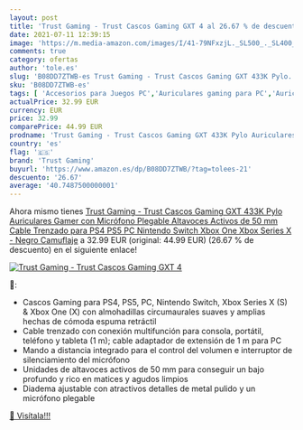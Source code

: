 ```yaml
---
layout: post
title: 'Trust Gaming - Trust Cascos Gaming GXT 4 al 26.67 % de descuento'
date: 2021-07-11 12:39:15
image: 'https://m.media-amazon.com/images/I/41-79NFxzjL._SL500_._SL400_.jpg'
comments: true
category: ofertas
author: 'tole.es'
slug: 'B08DD7ZTWB-es Trust Gaming - Trust Cascos Gaming GXT 433K Pylo...'
sku: 'B08DD7ZTWB-es'
tags: [ 'Accesorios para Juegos PC','Auriculares gaming para PC','Auriculares para equipo de audio','Auriculares y accesorios','Electrónica','Hardware y juegos para PlayStation 4','Hardware y juegos para PlayStation 5','Hardware y juegos para Xbox Series X y S','Juegos y Accesorios para PC','Videojuegos','nintendo','ps4','ps5','trust gaming','xbox', ]
actualPrice: 32.99 EUR
currency: EUR
price: 32.99
comparePrice: 44.99 EUR
prodname: 'Trust Gaming - Trust Cascos Gaming GXT 433K Pylo Auriculares Gamer con Micrófono Plegable  Altavoces Activos de 50 mm  Cable Trenzado  para PS4  PS5  PC  Nintendo Switch  Xbox One  Xbox Series X - Negro Camuflaje'
country: 'es'
flag: '🇪🇸'
brand: 'Trust Gaming'
buyurl: 'https://www.amazon.es/dp/B08DD7ZTWB/?tag=tolees-21'
descuento: '26.67'
average: '40.7487500000001'
---
```


Ahora mismo tienes [Trust Gaming - Trust Cascos Gaming GXT 433K Pylo Auriculares Gamer con Micrófono Plegable  Altavoces Activos de 50 mm  Cable Trenzado  para PS4  PS5  PC  Nintendo Switch  Xbox One  Xbox Series X - Negro Camuflaje](https://www.amazon.es/dp/B08DD7ZTWB/?tag=tolees-21) a 32.99 EUR (original: 44.99 EUR) (26.67 %  de descuento) en el siguiente enlace!

[![Trust Gaming - Trust Cascos Gaming GXT 4](https://m.media-amazon.com/images/I/41-79NFxzjL._SL500_._SL400_.jpg)](https://www.amazon.es/dp/B08DD7ZTWB/?tag=tolees-21)

🔎:

- Cascos Gaming para PS4, PS5, PC, Nintendo Switch, Xbox Series X (S) & Xbox One (X) con almohadillas circumaurales suaves y amplias hechas de cómoda espuma retráctil
- Cable trenzado con conexión multifunción para consola, portátil, teléfono y tableta (1 m); cable adaptador de extensión de 1 m para PC
- Mando a distancia integrado para el control del volumen e interruptor de silenciamiento del micrófono
- Unidades de altavoces activos de 50 mm para conseguir un bajo profundo y rico en matices y agudos limpios
- Diadema ajustable con atractivos detalles de metal pulido y un micrófono plegable

[🛒 Visítala!!!](https://www.amazon.es/dp/B08DD7ZTWB/?tag=tolees-21)
